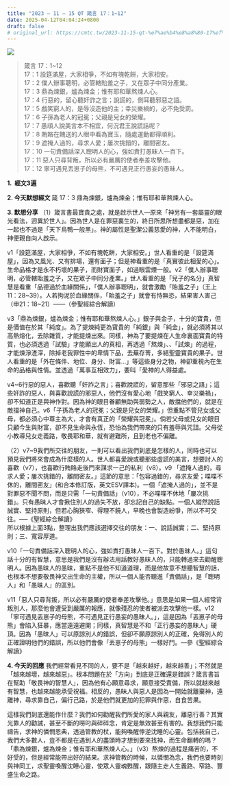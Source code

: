 ```yaml
---
title: "2023 – 11 – 15 QT 箴言 17：1~12"
date: 2025-04-12T04:04:24+0800
draft: false
# original_url: https://cmtc.tw/2023-11-15-qt-%e7%ae%b4%e8%a8%80-17%ef%bc%9a112
---
```


![](/images/qt.jpg)
> 箴言 17：1\~12  
> 17：1 設筵滿屋，大家相爭，不如有塊乾餅，大家相安。  
> 17：2 僕人辦事聰明，必管轄貽羞之子，又在眾子中同分產業。  
> 17：3 鼎為煉銀，爐為煉金；惟有耶和華熬煉人心。  
> 17：4 行惡的，留心聽奸詐之言；說謊的，側耳聽邪惡之語。  
> 17：5 戲笑窮人的，是辱沒造他的主；幸災樂禍的，必不免受罰。  
> 17：6 子孫為老人的冠冕；父親是兒女的榮耀。  
> 17：7 愚頑人說美言本不相宜，何況君王說謊話呢？  
> 17：8 賄賂在餽送的人眼中看為寶玉，隨處運動都得順利。  
> 17：9 遮掩人過的，尋求人愛；屢次挑錯的，離間密友。  
> 17：10 一句責備話深入聰明人的心，強如責打愚昧人一百下。  
> 17：11 惡人只尋背叛，所以必有嚴厲的使者奉差攻擊他。  
> 17：12 寧可遇見丟崽子的母熊，不可遇見正行愚妄的愚昧人。

**1.  經文3遍**

**2. 今天默想經文**
箴 17：3 鼎為煉銀，爐為煉金；惟有耶和華熬煉人心。

**3. 默想分享**
（1）箴言書最寶貴之處，就是啟示世人—原來「神另有一套屬靈的眼光看法，迥異於世人」。因為世人是在罪惡裏生的，終日所思所想盡都是惡，加在一起也不過是「天下烏鴨一般黑」。神的屬性是聖潔公義慈愛的神，人不能明白，神便親自向人啟示。

v1「設筵滿屋，大家相爭，不如有塊乾餅，大家相安。」世人看重的是「設筵滿屋」，因為又風光、又有排場，還有面子；但是神看重的是「真實彼此相愛的心」。生命品格才是永不朽壞的果子，而財寶面子，如過眼雲煙一般。v2「僕人辦事聰明，必管轄貽羞之子，又在眾子中同分產業。」世人看重的是「兒子的名分」真智慧是看重「品德過於血緣關係」，「僕人辦事聰明」，就會激勵「貽羞之子」（王上11：28\~39）。人若拘泥於血緣關係，「貽羞之子」就會有恃無恐，結果害人害己（申21：18\~21）——（參聖經綜合解讀）

v3「鼎為煉銀，爐為煉金；惟有耶和華熬煉人心。」銀子與金子，十分的寶貴，但是價值在於其「純度」。為了提煉純更為寶貴的「純銀」與「純金」，就必須將其以高熱熔化，去除雜質，才能提煉出來。同樣，神為了要提煉在人生命裏面寶貴的特質，也必須透過「試驗」才能顯出人的真相，再透過「熬煉」、、「試煉」的過程，才能煉淨渣滓，除掉老我罪性中的卑情下品，去蕪存菁，多結聖靈寶貴的果子。世人看重的是「外在條件、地位、身分、財富…」等這些身分之物，神卻重視內在生命的品格與性情。並透過「萬事互相效力」，要叫「愛神的人得益處。

v4\~6行惡的惡人，喜歡聽「奸詐之言」；喜歡說謊的，留意那些「邪惡之語」；這些奸詐的惡人，與喜歡說謊的邪惡人，他們沒有愛心地「戲笑窮人、幸災樂禍」，卻不知道正是與神作對。因為神的眼目眷顧無助與弱勢之人，敵擋他們的，就是在敵擋神自己。v6「子孫為老人的冠冕；父親是兒女的榮耀。」但重點不管兒女或父母，都必須心中尊主為大，才會有真正的「榮耀與冠冕」。倘若父母或兒女的眼目只顧今生與財富，卻不見生命與永恆，恐怕為我們帶來的只有羞辱與咒詛。父母從小教導兒女走義路，敬畏耶和華，就有避難所，且到老也不偏離。

（2）v7\~9我們所交往的朋友，一則可以看出我們到底是怎樣的人，同時也可以預見我們將來會成為什麼樣的人。世人都喜愛說或聽那些虛謊的美言，想要討人的喜歡（v7），也喜歡行賄賂走後門來謀求一己的私利（v8）。v9 「遮掩人過的，尋求人愛；屢次挑錯的，離間密友。」這節的意思：「包容過錯的，尋求友愛；喋喋不休的，離間密友」(和合本修訂版，英文ESV譯本)。一個「遮掩人過的」，並不是對罪惡不聞不問，而是只需「一句責備話」（v10），不必喋喋不休地「屢次挑錯」。只有愚昧人才會揪住別人的過失不放，卻忘記自己的缺點。一個人縱然說話誠實、堅持原則，但若心胸狹窄、得理不饒人，早晚也會製造紛爭，所以不可交往。──《聖經綜合解讀》  
所以根據上面3點，整理出我們應該選擇交往的朋友：一、說話誠實；二、堅持原則；三、寬容厚道。

v10「一句責備話深入聰明人的心，強如責打愚昧人一百下。對於愚昧人。」這句話十分的有智慧，意思是我們是沒有辦法用話教好愚昧人的，只能轉過來去勸醒聰明人。因為愚昧人的愚昧，重點不是他不知道道理，而是他故意不想聽智慧的話，也根本不想要敬畏神交出生命的主權，所以一個人能否聽進「責備話」，是「聰明人」和「愚昧人」的區別。

v11「惡人只尋背叛，所以必有嚴厲的使者奉差攻擊他。」意思是如果一個人經常背叛別人，那麼他會遭受到嚴厲的報應，就像殘忍的使者被派去攻擊他一樣。v12「寧可遇見丟崽子的母熊，不可遇見正行愚妄的愚昧人。」，這是因為「丟崽子的母熊」會陷入狂暴，應當遠遠避開；同樣，真智慧是不和「正行愚妄的愚昧人」硬頂。因為「愚昧人」可以原諒別人的錯誤，但卻不願原諒別人的正確，免得別人的正確證明他們的錯誤，所以他們會像「丟崽子的母熊」一樣好鬥。—參《聖經綜合解讀》

**4. 今天的回應**
我們經常看見不同的人，要不是「越來越好，越來越善」；不然就是「越來越壞，越來越惡」。根本問題在於「方向」到底是正確還是錯誤？箴言書旨在幫助「敬畏神的智慧人」，因為他有心願意尋求，願意接受責備，所以就越來越有智慧，也越來越能承受祝福。相反的，愚昧人與惡人是因為一開始就離棄神，遠離神，尋求靠自己，偏行己路，於是他們就更加的犯罪與作惡，自食苦果。

這樣我們到底還能作什麼？我們如何勸醒我們所愛的家人與親友，離惡行善？其實光靠人的勸誡，甚至不斷的嘮叼與碎碎念，肯定是無效甚至有害的。我想我們只能禱告，求神的憐憫恩典，透過管教的杖，能夠喚醒悖逆沈睡的心靈。包括我自己，我們大多數人，豈不都是在遇到人的盡頭時才想到要來找神，而生命翻轉的嗎？「鼎為煉銀，爐為煉金；惟有耶和華熬煉人心。」（v3）熬煉的過程是痛苦的，不好受的，但是經常能帶出好的結果。求神管教的時候，以憐憫為念，我們也要時刻與神同工，求聖靈喚醒沈睡心靈，使眾人靈魂甦醒，跟隨主走人生義路、窄路、豐盛生命之路。
